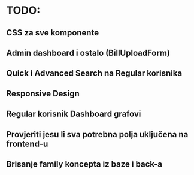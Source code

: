 # TODO:
## CSS za sve komponente
## Admin dashboard i ostalo (BillUploadForm)
## Quick i Advanced Search na Regular korisnika
## Responsive Design
## Regular korisnik Dashboard grafovi
## Provjeriti jesu li sva potrebna polja uključena na frontend-u
## Brisanje family koncepta iz baze i back-a